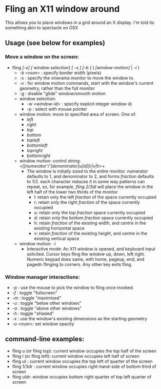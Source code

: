 # Fling an X11 window around

This allows you to place windows in a grid around an X display. I'm told
its something akin to spectacle on OSX

## Usage (see below for examples)

### Move a window on the screen:

- fling *\[-x\]* *\[ window selection\]* *\[ -s <screen> \]* *\[-b <border>\]*
  ( *\[window-motion\]* | *-i* )
   - *-b \<num\>* : specify border width (pixels)
   - *-s* : specify the xinerama monitor to move the window to.
   - *-x* : for window motion commands, start with the window's current geometry, rather than the full monitor
   - *-g* : disable "glide" window/smooth motion
   - window selection:
      - *-w \<window-id\>* : specify explicit integer window id.
      - *-p* : select with mouse pointer
   - window motion:  move to specified area of screen. One of:
     - *left*
     - *right*
     - *top*
     - *bottom*
     - *topleft*
     - *bottomleft*
     - *topright*
     - *bottomright*
   - window motion: control string: *\<\[\[numerator'/'\]denominator\]u|d|l|r|v|h\>+*
       - The window is initially sized to the entire monitor. numerator defaults to 1,
         and denominator to 2, and forms *fraction*
         defaults to 1/2. each character reduces it in some way patterns can
         repeat, so, for example, *fling 2/3dl* will place the window in the
         left half of the lower two thirds of the monitor
         - l: retain only the left *fraction* of the space currently occupied
         - r: retain only the right *fraction* of the space currently occupied
         - u: retain only the top *fraction* space currently occupied
         - d: retain only the bottom *fraction* space currently occupied
         - h: retain *fraction* of the existing width, and centre in the
           existing horizontal space
         - v: retain *fraction* of the existing height, and centre in the
           existing vertical space
   - window motion: -i
      - Interactive mode: An X11 window is opened, and keyboard input
        solicited. Cursor keys fling the window up, down, left
        right. Numeric keypad does same, with home, pageup, end, and
        pagedn flinging to corners. Any other key exits fling.

### Window manager interactions:
  *   *-p*        : use the mouse to pick the window to fling once invoked.
  *   *-f*        : toggle "fullscreen"
  *   *-m*        : toggle "maximised"
  *   *-u*        : toggle "below other windows"
  *   *-a*        : toggle "above other windows"
  *   *-h*        : toggle "sHaded"
  *   *-x*        : use the window's existing dimensions as the starting
      geometry
  *   *-o \<num\>*: set window opacity

## command-line examples:

 - fling u (or fling top): current window occupies the top half of the screen
 - fling l (or fling left): current window occupies left half of screen
 - fling ul : current window occupies the top left of quarter of the screen
 - fling 1/3dr : current window occupies right-hand-side of bottom third of screen
 - fling uldr: window occupies bottom right quarter of top left quarter of screen
